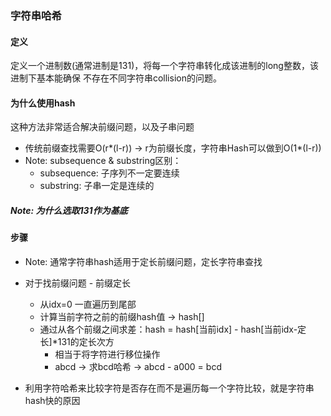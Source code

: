 ### 字符串哈希

#### 定义
定义一个进制数(通常进制是131)，将每一个字符串转化成该进制的long整数，该进制下基本能确保
不存在不同字符串collision的问题。

#### 为什么使用hash
这种方法非常适合解决前缀问题，以及子串问题
- 传统前缀查找需要O(r*(l-r)) -> r为前缀长度，字符串Hash可以做到O(1*(l-r))
- Note: subsequence & substring区别：
    - subsequence: 子序列不一定要连续
    - substring: 子串一定是连续的

##### Note: 为什么选取131作为基底

#### 步骤 
- Note: 通常字符串hash适用于定长前缀问题，定长字符串查找
- 对于找前缀问题 - 前缀定长
    - 从idx=0 一直遍历到尾部
    - 计算当前字符之前的前缀hash值 -> hash[]
    - 通过从各个前缀之间求差：hash = hash[当前idx] - hash[当前idx-定长]*131的定长次方
        - 相当于将字符进行移位操作
        - abcd -> 求bcd哈希 -> abcd - a000 = bcd
        
- 利用字符哈希来比较字符是否存在而不是遍历每一个字符比较，就是字符串hash快的原因


#### 